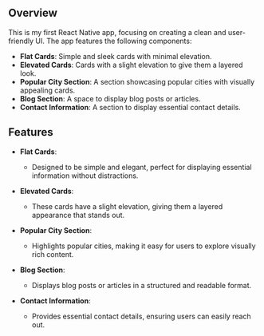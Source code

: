## Overview

This is my first React Native app, focusing on creating a clean and user-friendly UI. The app features the following components:

- **Flat Cards**: Simple and sleek cards with minimal elevation.
- **Elevated Cards**: Cards with a slight elevation to give them a layered look.
- **Popular City Section**: A section showcasing popular cities with visually appealing cards.
- **Blog Section**: A space to display blog posts or articles.
- **Contact Information**: A section to display essential contact details.

## Features

- **Flat Cards**: 
  - Designed to be simple and elegant, perfect for displaying essential information without distractions.

- **Elevated Cards**: 
  - These cards have a slight elevation, giving them a layered appearance that stands out.

- **Popular City Section**:
  - Highlights popular cities, making it easy for users to explore visually rich content.

- **Blog Section**:
  - Displays blog posts or articles in a structured and readable format.

- **Contact Information**:
  - Provides essential contact details, ensuring users can easily reach out.
